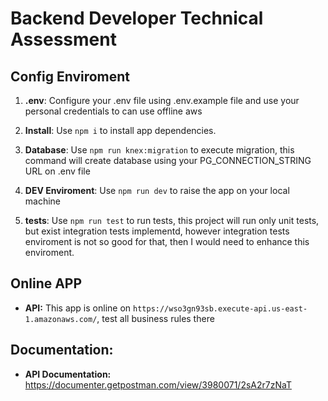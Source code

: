 # Backend Developer Technical Assessment

## Config Enviroment

1. **.env**: Configure your .env file using .env.example file and use your personal credentials to can use offline aws

2. **Install**: Use `npm i` to install app dependencies.

3. **Database**: Use `npm run knex:migration` to execute migration, this command will create database using your PG_CONNECTION_STRING URL on .env file

3. **DEV Enviroment**: Use `npm run dev` to raise the app on your local machine

4. **tests**: Use `npm run test` to run tests, this project will run only unit tests, but exist integration tests implementd, however integration tests enviroment is not so good for that, then I would need to enhance this enviroment.

## Online APP

- **API:** This app is online on `https://wso3gn93sb.execute-api.us-east-1.amazonaws.com/`, test all business rules there

## **Documentation:**

- **API Documentation:** https://documenter.getpostman.com/view/3980071/2sA2r7zNaT
